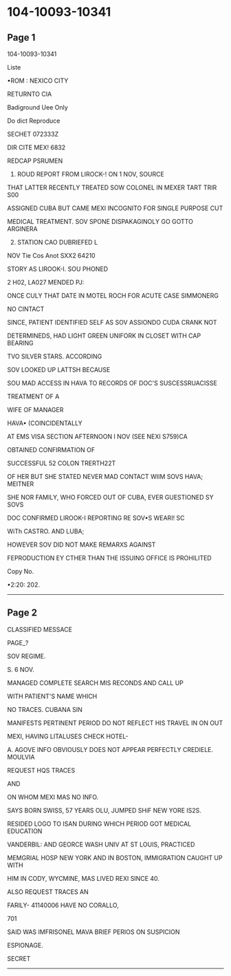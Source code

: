 # 104-10093-10341

## Page 1

104-10093-10341

Liste

•ROM : NEXICO CITY

RETURNTO CIA

Badiground Uee Only

Do dict Reproduce

SECHET 072333Z

DIR CITE MEX! 6832

REDCAP PSRUMEN

1. ROUD REPORT FROM LIROCK-! ON 1 NOV, SOURCE

THAT LATTER RECENTLY TREATED SOW COLONEL IN MEXER TART TRIR S00

ASSIGNED CUBA BUT CAME MEXI INCOGNITO FOR SINGLE PURPOSE CUT

MEDICAL TREATMENT. SOV SPONE DISPAKAGINOLY GO GOTTO ARGINERA

2. STATION CAO DUBRIEFED L

NOV Tie Cos Anot SXX2 64210

STORY AS LIROOK-I. SOU PHONED

2 H02, LA027 MENDED PJ:

ONCE CULY THAT DATE IN MOTEL ROCH FOR ACUTE CASE SIMMONERG

NO CINTACT

SINCE, PATIENT IDENTIFIED SELF AS SOV ASSIONDO CUDA CRANK NOT

DETERMINEDS, HAD LIGHT GREEN UNIFORK IN CLOSET WITH CAP BEARING

TVO SILVER STARS. ACCORDING

SOV LOOKED UP LATTSH BECAUSE

SOU MAD ACCESS IN HAVA TO RECORDS OF DOC'S SUSCESSRUACISSE

TREATMENT OF A

WIFE OF MANAGER

HAVA• (COINCIDENTALLY

AT EMS VISA SECTION AFTERNOON I NOV (SEE NEXI S759)CA

OBTAINED CONFIRMATION OF

SUCCESSFUL 52 COLON TRERTH22T

OF HER BUT SHE STATED NEVER MAD CONTACT WIIM SOVS HAVA; MEITNER

SHE NOR FAMILY, WHO FORCED OUT OF CUBA, EVER GUESTIONED SY SOVS

DOC CONFIRMED LIROOK-I REPORTING RE SOV•S WEARI! SC

WiTh CASTRO. AND LUBA;

HOWEVER SOV DID NOT MAKE REMARXS AGAINST

FEPRODUCTION EY CTHER THAN THE ISSUING OFFICE IS PROHILITED

Copy No.

•2:20: 202.

---

## Page 2

CLASSIFIED MESSACE

PAGE_?

SOV REGIME.

S. 6 NOV.

MANAGED COMPLETE SEARCH MIS RECONDS AND CALL UP

WITH PATIENT'S NAME WHICH

NO TRACES. CUBANA SIN

MANIFESTS PERTINENT PERIOD DO NOT REFLECT HIS TRAVEL IN ON OUT

MEXI, HAVING LITALUSES CHECK HOTEL-

A. AGOVE INFO OBVIOUSLY DOES NOT APPEAR PERFECTLY CREDIELE. MOULVIA

REQUEST HQS TRACES

AND

ON WHOM MEXI MAS NO INFO.

SAYS BORN SWISS, 57 YEARS OLU, JUMPED SHiF NEW YORE IS2S.

RESIDED LOGO TO ISAN DURING WHICH PERIOD GOT MEDICAL EDUCATION

VANDERBIL: AND GEORCE WASH UNIV AT ST LOUIS, PRACTICED

MEMGRIAL HOSP NEW YORK AND IN BOSTON, IMMIGRATION CAUGHT UP WITH

HIM IN CODY, WYCMINE, MAS LIVED REXI SINCE 40.

ALSO REQUEST TRACES AN

FARILY- 41140006 HAVE NO CORALLO,

701

SAID WAS IMFRISONEL MAVA BRIEF PERIOS ON SUSPICION

ESPIONAGE.

SECRET

---

